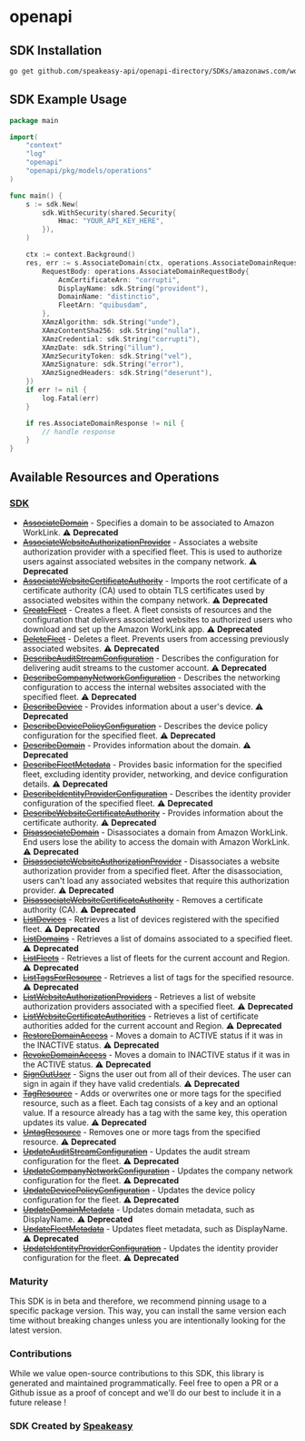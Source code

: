 # openapi

<!-- Start SDK Installation -->
## SDK Installation

```bash
go get github.com/speakeasy-api/openapi-directory/SDKs/amazonaws.com/worklink/2018-09-25/go
```
<!-- End SDK Installation -->

## SDK Example Usage
<!-- Start SDK Example Usage -->
```go
package main

import(
	"context"
	"log"
	"openapi"
	"openapi/pkg/models/operations"
)

func main() {
    s := sdk.New(
        sdk.WithSecurity(shared.Security{
            Hmac: "YOUR_API_KEY_HERE",
        }),
    )

    ctx := context.Background()
    res, err := s.AssociateDomain(ctx, operations.AssociateDomainRequest{
        RequestBody: operations.AssociateDomainRequestBody{
            AcmCertificateArn: "corrupti",
            DisplayName: sdk.String("provident"),
            DomainName: "distinctio",
            FleetArn: "quibusdam",
        },
        XAmzAlgorithm: sdk.String("unde"),
        XAmzContentSha256: sdk.String("nulla"),
        XAmzCredential: sdk.String("corrupti"),
        XAmzDate: sdk.String("illum"),
        XAmzSecurityToken: sdk.String("vel"),
        XAmzSignature: sdk.String("error"),
        XAmzSignedHeaders: sdk.String("deserunt"),
    })
    if err != nil {
        log.Fatal(err)
    }

    if res.AssociateDomainResponse != nil {
        // handle response
    }
}
```
<!-- End SDK Example Usage -->

<!-- Start SDK Available Operations -->
## Available Resources and Operations

### [SDK](docs/sdk/README.md)

* [~~AssociateDomain~~](docs/sdk/README.md#associatedomain) - Specifies a domain to be associated to Amazon WorkLink. :warning: **Deprecated**
* [~~AssociateWebsiteAuthorizationProvider~~](docs/sdk/README.md#associatewebsiteauthorizationprovider) - Associates a website authorization provider with a specified fleet. This is used to authorize users against associated websites in the company network. :warning: **Deprecated**
* [~~AssociateWebsiteCertificateAuthority~~](docs/sdk/README.md#associatewebsitecertificateauthority) - Imports the root certificate of a certificate authority (CA) used to obtain TLS certificates used by associated websites within the company network. :warning: **Deprecated**
* [~~CreateFleet~~](docs/sdk/README.md#createfleet) - Creates a fleet. A fleet consists of resources and the configuration that delivers associated websites to authorized users who download and set up the Amazon WorkLink app. :warning: **Deprecated**
* [~~DeleteFleet~~](docs/sdk/README.md#deletefleet) - Deletes a fleet. Prevents users from accessing previously associated websites.  :warning: **Deprecated**
* [~~DescribeAuditStreamConfiguration~~](docs/sdk/README.md#describeauditstreamconfiguration) - Describes the configuration for delivering audit streams to the customer account. :warning: **Deprecated**
* [~~DescribeCompanyNetworkConfiguration~~](docs/sdk/README.md#describecompanynetworkconfiguration) - Describes the networking configuration to access the internal websites associated with the specified fleet. :warning: **Deprecated**
* [~~DescribeDevice~~](docs/sdk/README.md#describedevice) - Provides information about a user's device. :warning: **Deprecated**
* [~~DescribeDevicePolicyConfiguration~~](docs/sdk/README.md#describedevicepolicyconfiguration) - Describes the device policy configuration for the specified fleet. :warning: **Deprecated**
* [~~DescribeDomain~~](docs/sdk/README.md#describedomain) - Provides information about the domain. :warning: **Deprecated**
* [~~DescribeFleetMetadata~~](docs/sdk/README.md#describefleetmetadata) - Provides basic information for the specified fleet, excluding identity provider, networking, and device configuration details. :warning: **Deprecated**
* [~~DescribeIdentityProviderConfiguration~~](docs/sdk/README.md#describeidentityproviderconfiguration) - Describes the identity provider configuration of the specified fleet. :warning: **Deprecated**
* [~~DescribeWebsiteCertificateAuthority~~](docs/sdk/README.md#describewebsitecertificateauthority) - Provides information about the certificate authority. :warning: **Deprecated**
* [~~DisassociateDomain~~](docs/sdk/README.md#disassociatedomain) - Disassociates a domain from Amazon WorkLink. End users lose the ability to access the domain with Amazon WorkLink.  :warning: **Deprecated**
* [~~DisassociateWebsiteAuthorizationProvider~~](docs/sdk/README.md#disassociatewebsiteauthorizationprovider) - Disassociates a website authorization provider from a specified fleet. After the disassociation, users can't load any associated websites that require this authorization provider. :warning: **Deprecated**
* [~~DisassociateWebsiteCertificateAuthority~~](docs/sdk/README.md#disassociatewebsitecertificateauthority) - Removes a certificate authority (CA). :warning: **Deprecated**
* [~~ListDevices~~](docs/sdk/README.md#listdevices) - Retrieves a list of devices registered with the specified fleet. :warning: **Deprecated**
* [~~ListDomains~~](docs/sdk/README.md#listdomains) - Retrieves a list of domains associated to a specified fleet. :warning: **Deprecated**
* [~~ListFleets~~](docs/sdk/README.md#listfleets) - Retrieves a list of fleets for the current account and Region. :warning: **Deprecated**
* [~~ListTagsForResource~~](docs/sdk/README.md#listtagsforresource) - Retrieves a list of tags for the specified resource. :warning: **Deprecated**
* [~~ListWebsiteAuthorizationProviders~~](docs/sdk/README.md#listwebsiteauthorizationproviders) - Retrieves a list of website authorization providers associated with a specified fleet. :warning: **Deprecated**
* [~~ListWebsiteCertificateAuthorities~~](docs/sdk/README.md#listwebsitecertificateauthorities) - Retrieves a list of certificate authorities added for the current account and Region. :warning: **Deprecated**
* [~~RestoreDomainAccess~~](docs/sdk/README.md#restoredomainaccess) - Moves a domain to ACTIVE status if it was in the INACTIVE status. :warning: **Deprecated**
* [~~RevokeDomainAccess~~](docs/sdk/README.md#revokedomainaccess) - Moves a domain to INACTIVE status if it was in the ACTIVE status. :warning: **Deprecated**
* [~~SignOutUser~~](docs/sdk/README.md#signoutuser) - Signs the user out from all of their devices. The user can sign in again if they have valid credentials. :warning: **Deprecated**
* [~~TagResource~~](docs/sdk/README.md#tagresource) - Adds or overwrites one or more tags for the specified resource, such as a fleet. Each tag consists of a key and an optional value. If a resource already has a tag with the same key, this operation updates its value. :warning: **Deprecated**
* [~~UntagResource~~](docs/sdk/README.md#untagresource) - Removes one or more tags from the specified resource. :warning: **Deprecated**
* [~~UpdateAuditStreamConfiguration~~](docs/sdk/README.md#updateauditstreamconfiguration) - Updates the audit stream configuration for the fleet. :warning: **Deprecated**
* [~~UpdateCompanyNetworkConfiguration~~](docs/sdk/README.md#updatecompanynetworkconfiguration) - Updates the company network configuration for the fleet. :warning: **Deprecated**
* [~~UpdateDevicePolicyConfiguration~~](docs/sdk/README.md#updatedevicepolicyconfiguration) - Updates the device policy configuration for the fleet. :warning: **Deprecated**
* [~~UpdateDomainMetadata~~](docs/sdk/README.md#updatedomainmetadata) - Updates domain metadata, such as DisplayName. :warning: **Deprecated**
* [~~UpdateFleetMetadata~~](docs/sdk/README.md#updatefleetmetadata) - Updates fleet metadata, such as DisplayName. :warning: **Deprecated**
* [~~UpdateIdentityProviderConfiguration~~](docs/sdk/README.md#updateidentityproviderconfiguration) - Updates the identity provider configuration for the fleet. :warning: **Deprecated**
<!-- End SDK Available Operations -->

### Maturity

This SDK is in beta and therefore, we recommend pinning usage to a specific package version.
This way, you can install the same version each time without breaking changes unless you are intentionally
looking for the latest version.

### Contributions

While we value open-source contributions to this SDK, this library is generated and maintained programmatically.
Feel free to open a PR or a Github issue as a proof of concept and we'll do our best to include it in a future release !

### SDK Created by [Speakeasy](https://docs.speakeasyapi.dev/docs/using-speakeasy/client-sdks)
